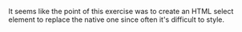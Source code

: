 It seems like the point of this exercise was to create an HTML select element to replace the native one since often it's difficult to style.